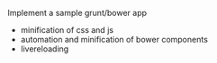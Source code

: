 Implement a sample grunt/bower app

- minification of css and js
- automation and minification of bower components
- livereloading
